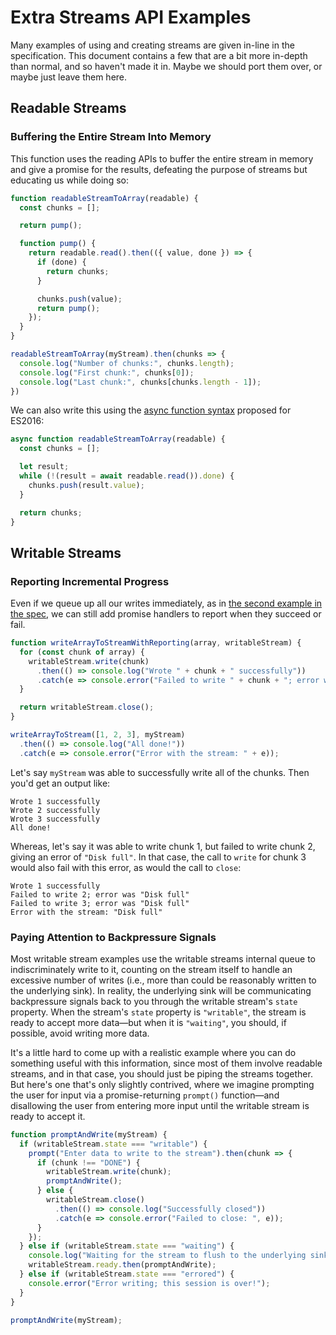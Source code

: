 # Extra Streams API Examples

Many examples of using and creating streams are given in-line in the specification. This document contains a few that are a bit more in-depth than normal, and so haven't made it in. Maybe we should port them over, or maybe just leave them here.

## Readable Streams

### Buffering the Entire Stream Into Memory

This function uses the reading APIs to buffer the entire stream in memory and give a promise for the results, defeating the purpose of streams but educating us while doing so:

```js
function readableStreamToArray(readable) {
  const chunks = [];

  return pump();

  function pump() {
    return readable.read().then(({ value, done }) => {
      if (done) {
        return chunks;
      }

      chunks.push(value);
      return pump();
    });
  }
}

readableStreamToArray(myStream).then(chunks => {
  console.log("Number of chunks:", chunks.length);
  console.log("First chunk:", chunks[0]);
  console.log("Last chunk:", chunks[chunks.length - 1]);
})
```

We can also write this using the [async function syntax](https://github.com/lukehoban/ecmascript-asyncawait/) proposed for ES2016:

```js
async function readableStreamToArray(readable) {
  const chunks = [];

  let result;
  while (!(result = await readable.read()).done) {
    chunks.push(result.value);
  }

  return chunks;
}
```

## Writable Streams

### Reporting Incremental Progress

Even if we queue up all our writes immediately, as in [the second example in the spec](https://streams.spec.whatwg.org/#ws-intro), we can still add promise handlers to report when they succeed or fail.

```js
function writeArrayToStreamWithReporting(array, writableStream) {
  for (const chunk of array) {
    writableStream.write(chunk)
      .then(() => console.log("Wrote " + chunk + " successfully"))
      .catch(e => console.error("Failed to write " + chunk + "; error was " + e));
  }

  return writableStream.close();
}

writeArrayToStream([1, 2, 3], myStream)
  .then(() => console.log("All done!"))
  .catch(e => console.error("Error with the stream: " + e));
```

Let's say `myStream` was able to successfully write all of the chunks. Then you'd get an output like:

```
Wrote 1 successfully
Wrote 2 successfully
Wrote 3 successfully
All done!
```

Whereas, let's say it was able to write chunk 1, but failed to write chunk 2, giving an error of `"Disk full"`. In that case, the call to `write` for chunk 3 would also fail with this error, as would the call to `close`:

```
Wrote 1 successfully
Failed to write 2; error was "Disk full"
Failed to write 3; error was "Disk full"
Error with the stream: "Disk full"
```

### Paying Attention to Backpressure Signals

Most writable stream examples use the writable streams internal queue to indiscriminately write to it, counting on the stream itself to handle an excessive number of writes (i.e., more than could be reasonably written to the underlying sink). In reality, the underlying sink will be communicating backpressure signals back to you through the writable stream's `state` property. When the stream's `state` property is `"writable"`, the stream is ready to accept more data—but when it is `"waiting"`, you should, if possible, avoid writing more data.

It's a little hard to come up with a realistic example where you can do something useful with this information, since most of them involve readable streams, and in that case, you should just be piping the streams together. But here's one that's only slightly contrived, where we imagine prompting the user for input via a promise-returning `prompt()` function—and disallowing the user from entering more input until the writable stream is ready to accept it.

```js
function promptAndWrite(myStream) {
  if (writableStream.state === "writable") {
    prompt("Enter data to write to the stream").then(chunk => {
      if (chunk !== "DONE") {
        writableStream.write(chunk);
        promptAndWrite();
      } else {
        writableStream.close()
          .then(() => console.log("Successfully closed"))
          .catch(e => console.error("Failed to close: ", e));
      }
    });
  } else if (writableStream.state === "waiting") {
    console.log("Waiting for the stream to flush to the underlying sink, please hold...");
    writableStream.ready.then(promptAndWrite);
  } else if (writableStream.state === "errored") {
    console.error("Error writing; this session is over!");
  }
}

promptAndWrite(myStream);
```
